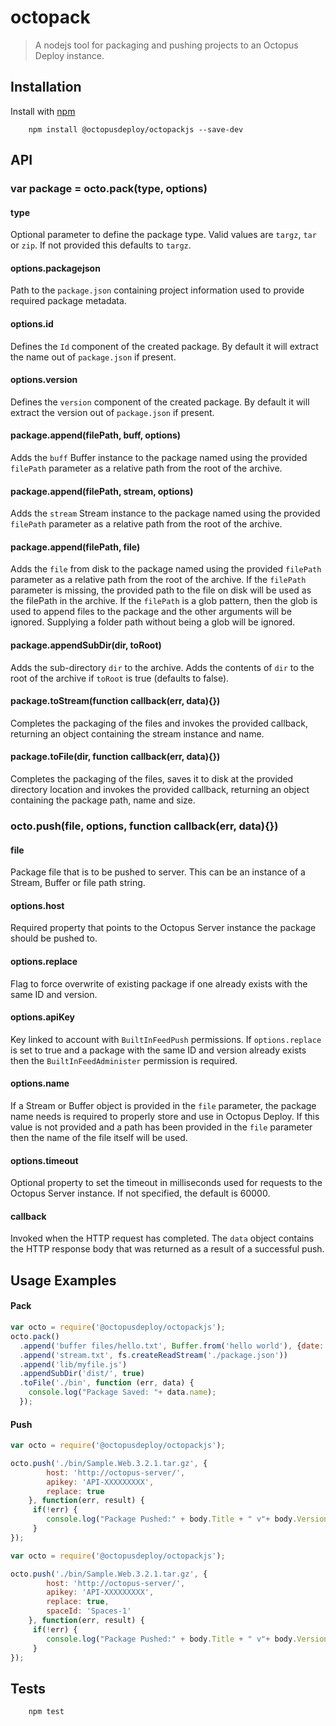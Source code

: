 octopack
====
> A nodejs tool for packaging and pushing projects to an Octopus Deploy instance.

## Installation
Install with [npm](https://www.npmjs.com/package/@octopusdeploy/octopackjs)

```shell
    npm install @octopusdeploy/octopackjs --save-dev
```

## API

### var package = octo.pack(type, options)

#### type
Optional parameter to define the package type. Valid values are `targz`, `tar` or `zip`. If not provided this defaults to `targz`.

#### options.packagejson
Path to the `package.json` containing project information used to provide required package metadata.

#### options.id
Defines the `Id` component of the created package. By default it will extract the name out of `package.json` if present.

#### options.version
Defines the `version` component of the created package. By default it will extract the version out of `package.json` if present.

#### package.append(filePath, buff, options)
Adds the `buff` Buffer instance to the package named using the provided `filePath` parameter as a relative path from the root of the archive.

#### package.append(filePath, stream, options)
Adds the `stream` Stream instance to the package named using the provided `filePath` parameter as a relative path from the root of the archive.

#### package.append(filePath, file)
Adds the `file` from disk to the package named using the provided `filePath` parameter as a relative path from the root of the archive.
If the `filePath` parameter is missing, the provided path to the file on disk will be used as the filePath in the archive.
If the `filePath` is a glob pattern, then the glob is used to append files to the package and the other arguments will be ignored.
Supplying a folder path without being a glob will be ignored.

#### package.appendSubDir(dir, toRoot)
Adds the sub-directory `dir` to the archive. Adds the contents of `dir` to the root of the archive if `toRoot` is true (defaults to false).

#### package.toStream(function callback(err, data){})
Completes the packaging of the files and invokes the provided callback, returning an object containing the stream instance and name.

#### package.toFile(dir, function callback(err, data){})
Completes the packaging of the files, saves it to disk at the provided directory location and invokes the provided callback, returning an object containing the package path, name and size.

### octo.push(file, options, function callback(err, data){})

#### file
Package file that is to be pushed to server. This can be an instance of a Stream, Buffer or file path string.

#### options.host
Required property that points to the Octopus Server instance the package should be pushed to.

#### options.replace
Flag to force overwrite of existing package if one already exists with the same ID and version.

#### options.apiKey
Key linked to account with `BuiltInFeedPush` permissions.
If `options.replace` is set to true and a package with the same ID and version already exists then the `BuiltInFeedAdminister` permission is required.

#### options.name
If a Stream or Buffer object is provided in the `file` parameter, the package name needs is required to properly store and use in Octopus Deploy. If this value is not provided and a path has been provided in the `file` parameter then the name of the file itself will be used.

#### options.timeout
Optional property to set the timeout in milliseconds used for requests to the Octopus Server instance.  If not specified, the default is 60000.

#### callback
Invoked when the HTTP request has completed. The `data` object contains the HTTP response body that was returned as a result of a successful push.

## Usage Examples

#### Pack
```js
var octo = require('@octopusdeploy/octopackjs');
octo.pack()
  .append('buffer files/hello.txt', Buffer.from('hello world'), {date: new Date(2011, 11, 11)})
  .append('stream.txt', fs.createReadStream('./package.json'))
  .append('lib/myfile.js')
  .appendSubDir('dist/', true)
  .toFile('./bin', function (err, data) {
    console.log("Package Saved: "+ data.name);
  });
``` 

#### Push
```js
var octo = require('@octopusdeploy/octopackjs');

octo.push('./bin/Sample.Web.3.2.1.tar.gz', {
        host: 'http://octopus-server/', 
        apikey: 'API-XXXXXXXXX',
        replace: true
    }, function(err, result) {
     if(!err) {
        console.log("Package Pushed:" + body.Title + " v"+ body.Version +" (" + fileSizeString(body.PackageSizeBytes) +"nytes)"); 
     }
});
```
```js
var octo = require('@octopusdeploy/octopackjs');

octo.push('./bin/Sample.Web.3.2.1.tar.gz', {
        host: 'http://octopus-server/', 
        apikey: 'API-XXXXXXXXX',
        replace: true,
        spaceId: 'Spaces-1'
    }, function(err, result) {
     if(!err) {
        console.log("Package Pushed:" + body.Title + " v"+ body.Version +" (" + fileSizeString(body.PackageSizeBytes) +"nytes)"); 
     }
});

```

## Tests
```shell
    npm test
```
